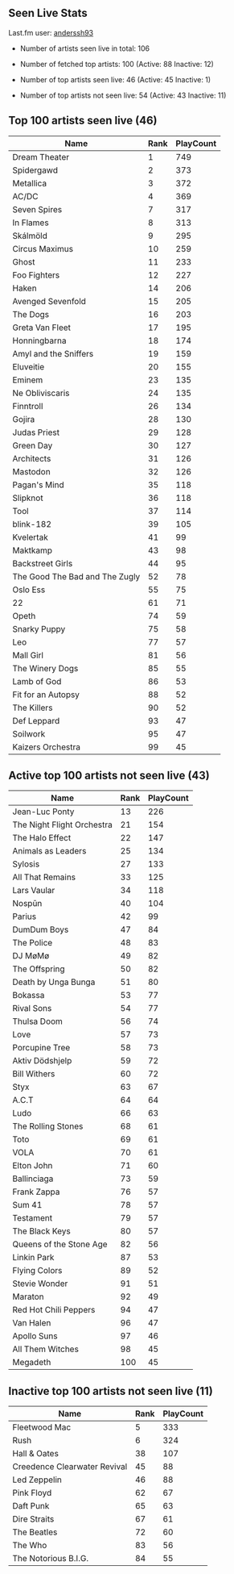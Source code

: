 ## Seen Live Stats

Last.fm user: [anderssh93](https://www.last.fm/user/anderssh93)

- Number of artists seen live in total: 106

- Number of fetched top artists: 100 (Active: 88 Inactive: 12)

- Number of top artists seen live: 46 (Active: 45 Inactive: 1)

- Number of top artists not seen live: 54 (Active: 43 Inactive: 11)

## Top 100 artists seen live (46)

Name                           | Rank | PlayCount
------------------------------ | ---- | ---------
Dream Theater                  | 1    | 749      
Spidergawd                     | 2    | 373      
Metallica                      | 3    | 372      
AC/DC                          | 4    | 369      
Seven Spires                   | 7    | 317      
In Flames                      | 8    | 313      
Skálmöld                       | 9    | 295      
Circus Maximus                 | 10   | 259      
Ghost                          | 11   | 233      
Foo Fighters                   | 12   | 227      
Haken                          | 14   | 206      
Avenged Sevenfold              | 15   | 205      
The Dogs                       | 16   | 203      
Greta Van Fleet                | 17   | 195      
Honningbarna                   | 18   | 174      
Amyl and the Sniffers          | 19   | 159      
Eluveitie                      | 20   | 155      
Eminem                         | 23   | 135      
Ne Obliviscaris                | 24   | 135      
Finntroll                      | 26   | 134      
Gojira                         | 28   | 130      
Judas Priest                   | 29   | 128      
Green Day                      | 30   | 127      
Architects                     | 31   | 126      
Mastodon                       | 32   | 126      
Pagan's Mind                   | 35   | 118      
Slipknot                       | 36   | 118      
Tool                           | 37   | 114      
blink-182                      | 39   | 105      
Kvelertak                      | 41   | 99       
Maktkamp                       | 43   | 98       
Backstreet Girls               | 44   | 95       
The Good The Bad and The Zugly | 52   | 78       
Oslo Ess                       | 55   | 75       
22                             | 61   | 71       
Opeth                          | 74   | 59       
Snarky Puppy                   | 75   | 58       
Leo                            | 77   | 57       
Mall Girl                      | 81   | 56       
The Winery Dogs                | 85   | 55       
Lamb of God                    | 86   | 53       
Fit for an Autopsy             | 88   | 52       
The Killers                    | 90   | 52       
Def Leppard                    | 93   | 47       
Soilwork                       | 95   | 47       
Kaizers Orchestra              | 99   | 45       

## Active top 100 artists not seen live (43)

Name                       | Rank | PlayCount
-------------------------- | ---- | ---------
Jean-Luc Ponty             | 13   | 226      
The Night Flight Orchestra | 21   | 154      
The Halo Effect            | 22   | 147      
Animals as Leaders         | 25   | 134      
Sylosis                    | 27   | 133      
All That Remains           | 33   | 125      
Lars Vaular                | 34   | 118      
Nospūn                     | 40   | 104      
Parius                     | 42   | 99       
DumDum Boys                | 47   | 84       
The Police                 | 48   | 83       
DJ MøMø                    | 49   | 82       
The Offspring              | 50   | 82       
Death by Unga Bunga        | 51   | 80       
Bokassa                    | 53   | 77       
Rival Sons                 | 54   | 77       
Thulsa Doom                | 56   | 74       
Love                       | 57   | 73       
Porcupine Tree             | 58   | 73       
Aktiv Dödshjelp            | 59   | 72       
Bill Withers               | 60   | 72       
Styx                       | 63   | 67       
A.C.T                      | 64   | 64       
Ludo                       | 66   | 63       
The Rolling Stones         | 68   | 61       
Toto                       | 69   | 61       
VOLA                       | 70   | 61       
Elton John                 | 71   | 60       
Ballinciaga                | 73   | 59       
Frank Zappa                | 76   | 57       
Sum 41                     | 78   | 57       
Testament                  | 79   | 57       
The Black Keys             | 80   | 57       
Queens of the Stone Age    | 82   | 56       
Linkin Park                | 87   | 53       
Flying Colors              | 89   | 52       
Stevie Wonder              | 91   | 51       
Maraton                    | 92   | 49       
Red Hot Chili Peppers      | 94   | 47       
Van Halen                  | 96   | 47       
Apollo Suns                | 97   | 46       
All Them Witches           | 98   | 45       
Megadeth                   | 100  | 45       

## Inactive top 100 artists not seen live (11)

Name                         | Rank | PlayCount
---------------------------- | ---- | ---------
Fleetwood Mac                | 5    | 333      
Rush                         | 6    | 324      
Hall & Oates                 | 38   | 107      
Creedence Clearwater Revival | 45   | 88       
Led Zeppelin                 | 46   | 88       
Pink Floyd                   | 62   | 67       
Daft Punk                    | 65   | 63       
Dire Straits                 | 67   | 61       
The Beatles                  | 72   | 60       
The Who                      | 83   | 56       
The Notorious B.I.G.         | 84   | 55       
